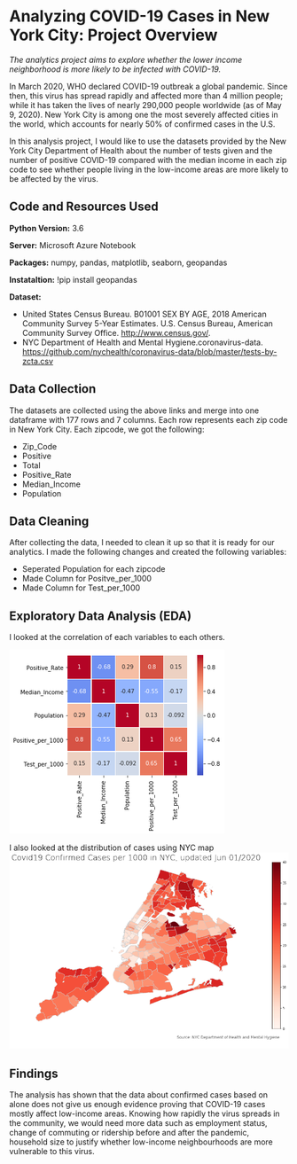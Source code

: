 # Analyzing COVID-19 Cases in New York City: Project Overview
*The analytics project aims to explore whether the lower income neighborhood is more likely to be infected with COVID-19.*

In March 2020, WHO declared COVID-19 outbreak a global pandemic. Since then, this virus has spread rapidly and affected more than 4 million people; while it has taken the lives of nearly 290,000 people worldwide (as of May 9, 2020). New York City is among one the most severely affected cities in the world, which accounts for nearly 50% of confirmed cases in the U.S.

In this analysis project, I would like to use the datasets provided by the New York City Department of Health about the number of tests given and the number of positive COVID-19 compared with the median income in each zip code to see whether people living in the low-income areas are more likely to be affected by the virus. 

## Code and Resources Used
**Python Version:** 3.6

**Server:** Microsoft Azure Notebook

**Packages:** numpy, pandas, matplotlib, seaborn, geopandas

**Instataltion:** 
!pip install geopandas

**Dataset:**
* United States Census Bureau. B01001 SEX BY AGE, 2018 American Community Survey 5-Year Estimates. U.S. Census Bureau, American Community Survey Office. http://www.census.gov/.
* NYC Department of Health and Mental Hygiene.coronavirus-data. https://github.com/nychealth/coronavirus-data/blob/master/tests-by-zcta.csv

## Data Collection

The datasets are collected using the above links and merge into one dataframe with 177 rows and 7 columns. Each row represents each zip code in New York City. Each zipcode, we got the following:

* Zip_Code	
* Positive	
* Total	
* Positive_Rate	
* Median_Income	
* Population	

## Data Cleaning

After collecting the data, I needed to clean it up so that it is ready for our analytics. I made the following changes and created
the following variables:

* Seperated Population for each zipcode
* Made Column for Positve_per_1000
* Made Column for Test_per_1000

## Exploratory Data Analysis (EDA)

I looked at the correlation of each variables to each others.

![Correlation Analysis](https://github.com/LilyTruong2291/COVID19-in-NYC/blob/master/heatmap.png)

I also looked at the distribution of cases using NYC map
![Confirmed Cases per 1000 (updated Jun 01, 2016)](https://github.com/LilyTruong2291/COVID19-in-NYC/blob/master/map.png)

## Findings

The analysis has shown that the data about confirmed cases based on alone does not give us enough evidence proving that COVID-19 cases mostly affect low-income areas. Knowing how rapidly the virus spreads in the community, we would need more data such as employment status, change of commuting or ridership before and after the pandemic, household size to justify whether low-income neighbourhoods are more vulnerable to this virus. 

